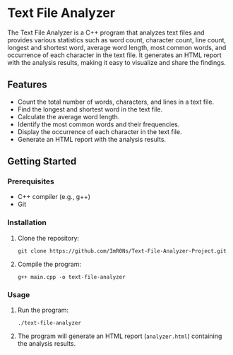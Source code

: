 # Text File Analyzer

The Text File Analyzer is a C++ program that analyzes text files and provides various statistics such as word count, character count, line count, longest and shortest word, average word length, most common words, and occurrence of each character in the text file. It generates an HTML report with the analysis results, making it easy to visualize and share the findings.

## Features

- Count the total number of words, characters, and lines in a text file.
- Find the longest and shortest word in the text file.
- Calculate the average word length.
- Identify the most common words and their frequencies.
- Display the occurrence of each character in the text file.
- Generate an HTML report with the analysis results.

## Getting Started

### Prerequisites

- C++ compiler (e.g., g++)
- Git

### Installation

1. Clone the repository:

    ```
    git clone https://github.com/ImR0Ns/Text-File-Analyzer-Project.git 
    ```

2. Compile the program:

    ```
    g++ main.cpp -o text-file-analyzer
    ```

### Usage

1. Run the program:

    ```
    ./text-file-analyzer
    ```

2. The program will generate an HTML report (`analyzer.html`) containing the analysis results.
